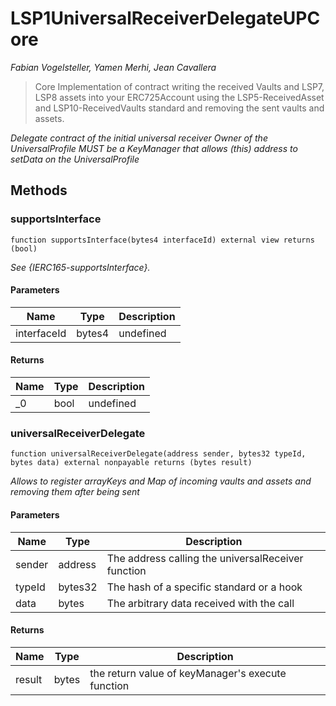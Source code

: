 # LSP1UniversalReceiverDelegateUPCore

*Fabian Vogelsteller, Yamen Merhi, Jean Cavallera*

> Core Implementation of contract writing the received Vaults and LSP7, LSP8 assets into your ERC725Account using        the LSP5-ReceivedAsset and LSP10-ReceivedVaults standard and removing the sent vaults and assets.



*Delegate contract of the initial universal receiver Owner of the UniversalProfile MUST be a KeyManager that allows (this) address to setData on the UniversalProfile*

## Methods

### supportsInterface

```solidity
function supportsInterface(bytes4 interfaceId) external view returns (bool)
```



*See {IERC165-supportsInterface}.*

#### Parameters

| Name | Type | Description |
|---|---|---|
| interfaceId | bytes4 | undefined

#### Returns

| Name | Type | Description |
|---|---|---|
| _0 | bool | undefined

### universalReceiverDelegate

```solidity
function universalReceiverDelegate(address sender, bytes32 typeId, bytes data) external nonpayable returns (bytes result)
```



*Allows to register arrayKeys and Map of incoming vaults and assets and removing them after being sent*

#### Parameters

| Name | Type | Description |
|---|---|---|
| sender | address | The address calling the universalReceiver function
| typeId | bytes32 | The hash of a specific standard or a hook
| data | bytes | The arbitrary data received with the call

#### Returns

| Name | Type | Description |
|---|---|---|
| result | bytes | the return value of keyManager&#39;s execute function




